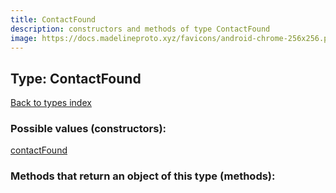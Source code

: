 ```yaml
---
title: ContactFound
description: constructors and methods of type ContactFound
image: https://docs.madelineproto.xyz/favicons/android-chrome-256x256.png
---
```

## Type: ContactFound  
[Back to types index](index.md)



### Possible values (constructors):

[contactFound](../constructors/contactFound.md)  



### Methods that return an object of this type (methods):



